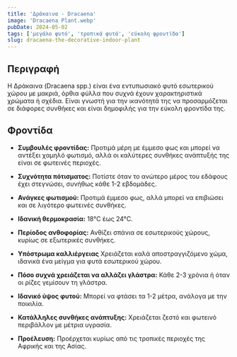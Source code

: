 ```yaml
---
title: 'Δράκαινα - Dracaena'
image: 'Dracaena Plant.webp'
pubDate: 2024-05-02
tags: ['μεγάλο φυτό', 'τροπικά φυτά', 'εύκολη φροντίδα']
slug: dracaena-the-decorative-indoor-plant
---
```


**Περιγραφή**
-------------
Η Δράκαινα (Dracaena spp.) είναι ένα εντυπωσιακό φυτό εσωτερικού χώρου με μακριά, όρθια φύλλα που συχνά έχουν χαρακτηριστικά χρώματα ή σχέδια. Είναι γνωστή για την ικανότητά της να προσαρμόζεται σε διάφορες συνθήκες και είναι δημοφιλής για την εύκολη φροντίδα της.

**Φροντίδα**
------------

* **Συμβουλές φροντίδας:** 
  Προτιμά μέρη με έμμεσο φως και μπορεί να αντέξει χαμηλό φωτισμό, αλλά οι καλύτερες συνθήκες ανάπτυξής της είναι σε φωτεινές περιοχές.

* **Συχνότητα πότισματος:** 
  Ποτίστε όταν το ανώτερο μέρος του εδάφους έχει στεγνώσει, συνήθως κάθε 1-2 εβδομάδες.

* **Ανάγκες φωτισμού:** 
  Προτιμά έμμεσο φως, αλλά μπορεί να επιβιώσει και σε λιγότερο φωτεινές συνθήκες.

* **Ιδανική θερμοκρασία:** 
  18°C έως 24°C.

* **Περίοδος ανθοφορίας:**
  Ανθίζει σπάνια σε εσωτερικούς χώρους, κυρίως σε εξωτερικές συνθήκες.

* **Υπόστρωμα καλλιέργειας**
  Χρειάζεται καλά αποστραγγιζόμενο χώμα, ιδανικά ένα μείγμα για φυτά εσωτερικού χώρου.

* **Πόσο συχνά χρειάζεται να αλλάζει γλάστρα:** 
  Κάθε 2-3 χρόνια ή όταν οι ρίζες γεμίσουν τη γλάστρα.

* **Ιδανικό ύψος φυτού:** 
  Μπορεί να φτάσει τα 1-2 μέτρα, ανάλογα με την ποικιλία.

* **Κατάλληλες συνθήκες ανάπτυξης:** 
  Χρειάζεται ζεστό και φωτεινό περιβάλλον με μέτρια υγρασία.

* **Προέλευση:**
  Προέρχεται κυρίως από τις τροπικές περιοχές της Αφρικής και της Ασίας.